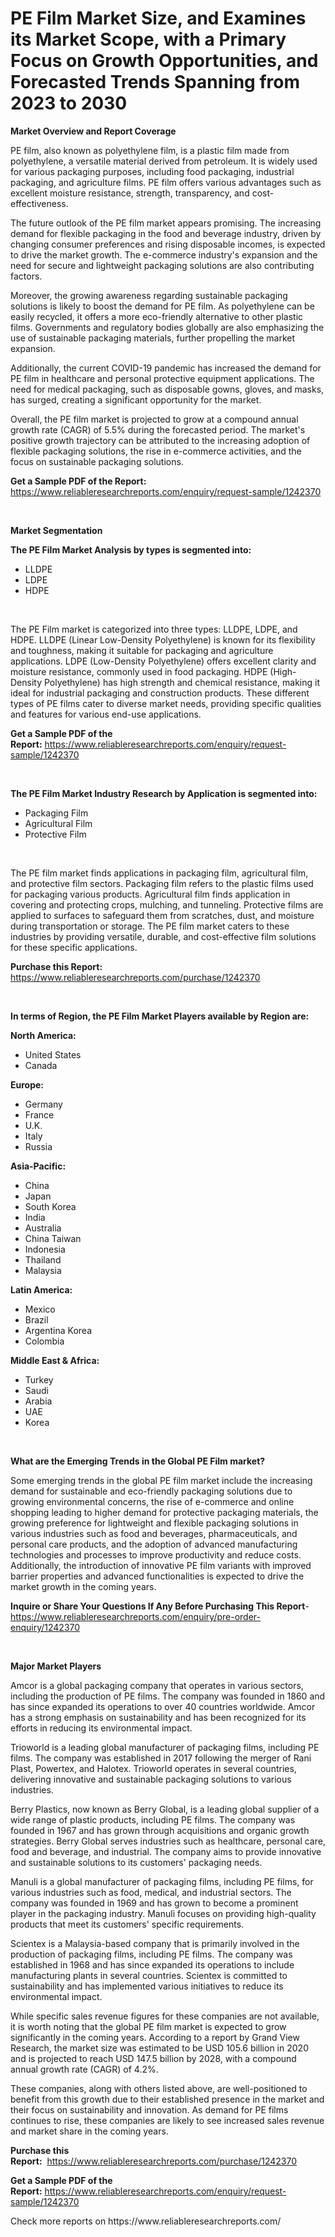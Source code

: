 <p><h1>PE Film Market Size, and Examines its Market Scope, with a Primary Focus on Growth Opportunities, and Forecasted Trends Spanning from 2023 to 2030</h1></p><p><strong>Market Overview and Report Coverage</strong></p>
<p><p>PE film, also known as polyethylene film, is a plastic film made from polyethylene, a versatile material derived from petroleum. It is widely used for various packaging purposes, including food packaging, industrial packaging, and agriculture films. PE film offers various advantages such as excellent moisture resistance, strength, transparency, and cost-effectiveness.</p><p>The future outlook of the PE film market appears promising. The increasing demand for flexible packaging in the food and beverage industry, driven by changing consumer preferences and rising disposable incomes, is expected to drive the market growth. The e-commerce industry's expansion and the need for secure and lightweight packaging solutions are also contributing factors.</p><p>Moreover, the growing awareness regarding sustainable packaging solutions is likely to boost the demand for PE film. As polyethylene can be easily recycled, it offers a more eco-friendly alternative to other plastic films. Governments and regulatory bodies globally are also emphasizing the use of sustainable packaging materials, further propelling the market expansion.</p><p>Additionally, the current COVID-19 pandemic has increased the demand for PE film in healthcare and personal protective equipment applications. The need for medical packaging, such as disposable gowns, gloves, and masks, has surged, creating a significant opportunity for the market.</p><p>Overall, the PE film market is projected to grow at a compound annual growth rate (CAGR) of 5.5% during the forecasted period. The market's positive growth trajectory can be attributed to the increasing adoption of flexible packaging solutions, the rise in e-commerce activities, and the focus on sustainable packaging solutions.</p></p>
<p><strong>Get a Sample PDF of the Report:</strong> <a href="https://www.reliableresearchreports.com/enquiry/request-sample/1242370">https://www.reliableresearchreports.com/enquiry/request-sample/1242370</a></p>
<p>&nbsp;</p>
<p><strong>Market Segmentation</strong></p>
<p><strong>The PE Film Market Analysis by types is segmented into:</strong></p>
<p><ul><li>LLDPE</li><li>LDPE</li><li>HDPE</li></ul></p>
<p>&nbsp;</p>
<p><p>The PE Film market is categorized into three types: LLDPE, LDPE, and HDPE. LLDPE (Linear Low-Density Polyethylene) is known for its flexibility and toughness, making it suitable for packaging and agriculture applications. LDPE (Low-Density Polyethylene) offers excellent clarity and moisture resistance, commonly used in food packaging. HDPE (High-Density Polyethylene) has high strength and chemical resistance, making it ideal for industrial packaging and construction products. These different types of PE films cater to diverse market needs, providing specific qualities and features for various end-use applications.</p></p>
<p><strong>Get a Sample PDF of the Report:</strong>&nbsp;<a href="https://www.reliableresearchreports.com/enquiry/request-sample/1242370">https://www.reliableresearchreports.com/enquiry/request-sample/1242370</a></p>
<p>&nbsp;</p>
<p><strong>The PE Film Market Industry Research by Application is segmented into:</strong></p>
<p><ul><li>Packaging Film</li><li>Agricultural Film</li><li>Protective Film</li></ul></p>
<p>&nbsp;</p>
<p><p>The PE film market finds applications in packaging film, agricultural film, and protective film sectors. Packaging film refers to the plastic films used for packaging various products. Agricultural film finds application in covering and protecting crops, mulching, and tunneling. Protective films are applied to surfaces to safeguard them from scratches, dust, and moisture during transportation or storage. The PE film market caters to these industries by providing versatile, durable, and cost-effective film solutions for these specific applications.</p></p>
<p><strong>Purchase this Report:</strong>&nbsp; <a href="https://www.reliableresearchreports.com/purchase/1242370">https://www.reliableresearchreports.com/purchase/1242370</a></p>
<p>&nbsp;</p>
<p><strong>In terms of Region, the PE Film Market Players available by Region are:</strong></p>
<p>
    <p> <strong> North America: </strong>
        <ul>
            <li>United States</li>
            <li>Canada</li>
        </ul>
        </p> 
    <p> <strong> Europe: </strong>
        <ul>
            <li>Germany</li>
            <li>France</li>
            <li>U.K.</li>
            <li>Italy</li>
            <li>Russia</li>
        </ul>
        </p> 
    <p> <strong> Asia-Pacific: </strong>
        <ul>
            <li>China</li>
            <li>Japan</li>
            <li>South Korea</li>
            <li>India</li>
            <li>Australia</li>
            <li>China Taiwan</li>
            <li>Indonesia</li>
            <li>Thailand</li>
            <li>Malaysia</li>
        </ul>
        </p> 
    <p> <strong> Latin America: </strong>
        <ul>
            <li>Mexico</li>
            <li>Brazil</li>
            <li>Argentina Korea</li>
            <li>Colombia</li>
        </ul>
        </p> 
    <p> <strong> Middle East & Africa: </strong>
        <ul>
            <li>Turkey</li>
            <li>Saudi</li>
            <li>Arabia</li>
            <li>UAE</li>
            <li>Korea</li>
        </ul>
    </p>
    </p>
<p>&nbsp;</p>
<p><strong>What are the Emerging Trends in the Global PE Film market?</strong></p>
<p><p>Some emerging trends in the global PE film market include the increasing demand for sustainable and eco-friendly packaging solutions due to growing environmental concerns, the rise of e-commerce and online shopping leading to higher demand for protective packaging materials, the growing preference for lightweight and flexible packaging solutions in various industries such as food and beverages, pharmaceuticals, and personal care products, and the adoption of advanced manufacturing technologies and processes to improve productivity and reduce costs. Additionally, the introduction of innovative PE film variants with improved barrier properties and advanced functionalities is expected to drive the market growth in the coming years.</p></p>
<p><strong>Inquire or Share Your Questions If Any Before Purchasing This Report</strong>- <a href="https://www.reliableresearchreports.com/enquiry/pre-order-enquiry/1242370">https://www.reliableresearchreports.com/enquiry/pre-order-enquiry/1242370</a></p>
<p>&nbsp;</p>
<p><strong>Major Market Players</strong></p>
<p><p>Amcor is a global packaging company that operates in various sectors, including the production of PE films. The company was founded in 1860 and has since expanded its operations to over 40 countries worldwide. Amcor has a strong emphasis on sustainability and has been recognized for its efforts in reducing its environmental impact.</p><p>Trioworld is a leading global manufacturer of packaging films, including PE films. The company was established in 2017 following the merger of Rani Plast, Powertex, and Halotex. Trioworld operates in several countries, delivering innovative and sustainable packaging solutions to various industries.</p><p>Berry Plastics, now known as Berry Global, is a leading global supplier of a wide range of plastic products, including PE films. The company was founded in 1967 and has grown through acquisitions and organic growth strategies. Berry Global serves industries such as healthcare, personal care, food and beverage, and industrial. The company aims to provide innovative and sustainable solutions to its customers' packaging needs.</p><p>Manuli is a global manufacturer of packaging films, including PE films, for various industries such as food, medical, and industrial sectors. The company was founded in 1969 and has grown to become a prominent player in the packaging industry. Manuli focuses on providing high-quality products that meet its customers' specific requirements.</p><p>Scientex is a Malaysia-based company that is primarily involved in the production of packaging films, including PE films. The company was established in 1968 and has since expanded its operations to include manufacturing plants in several countries. Scientex is committed to sustainability and has implemented various initiatives to reduce its environmental impact.</p><p>While specific sales revenue figures for these companies are not available, it is worth noting that the global PE film market is expected to grow significantly in the coming years. According to a report by Grand View Research, the market size was estimated to be USD 105.6 billion in 2020 and is projected to reach USD 147.5 billion by 2028, with a compound annual growth rate (CAGR) of 4.2%.</p><p>These companies, along with others listed above, are well-positioned to benefit from this growth due to their established presence in the market and their focus on sustainability and innovation. As demand for PE films continues to rise, these companies are likely to see increased sales revenue and market share in the coming years.</p></p>
<p><strong>Purchase this Report:</strong>&nbsp;&nbsp;<a href="https://www.reliableresearchreports.com/purchase/1242370">https://www.reliableresearchreports.com/purchase/1242370</a></p>
<p></p>
<p><strong>Get a Sample PDF of the Report:</strong>&nbsp;<a href="https://www.reliableresearchreports.com/enquiry/request-sample/1242370">https://www.reliableresearchreports.com/enquiry/request-sample/1242370</a></p>
<p>Check more reports on https://www.reliableresearchreports.com/</p>